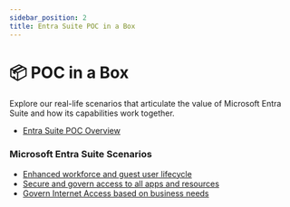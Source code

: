 ```yaml
---
sidebar_position: 2
title: Entra Suite POC in a Box
---
```

# 📦 POC in a Box

Explore our real-life scenarios that articulate the value of Microsoft Entra Suite and how its capabilities work together.

- [Entra Suite POC Overview](./entra-suite-poc-overview.md)

### Microsoft Entra Suite Scenarios

- [Enhanced workforce and guest user lifecycle](./Scenario1.md)
- [Secure and govern access to all apps and resources](./Scenario2.md)
- [Govern Internet Access based on business needs](./Scenario3.md)